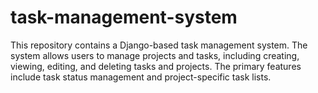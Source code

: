 # task-management-system
This repository contains a Django-based task management system. The system allows users to manage projects and tasks, including creating, viewing, editing, and deleting tasks and projects. The primary features include task status management and project-specific task lists.
